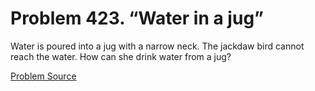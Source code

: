 # Problem 423. “Water in a jug”

Water is poured into a jug with a narrow neck. The jackdaw bird cannot reach the water. How can she drink water from a jug?

[Problem Source](https://www.trizland.ru/tasks/5186/)